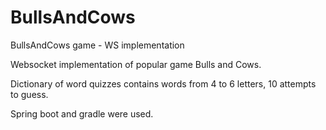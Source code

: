 # BullsAndCows
BullsAndCows game - WS implementation

Websocket implementation of popular game Bulls and Cows.

Dictionary of word quizzes contains words from 4 to 6 letters, 10 attempts to guess.

Spring boot and gradle were used. 
